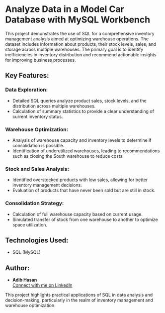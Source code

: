 # Analyze Data in a Model Car Database with MySQL Workbench

This project demonstrates the use of SQL for a comprehensive inventory management analysis aimed at optimizing warehouse operations. The dataset includes information about products, their stock levels, sales, and storage across multiple warehouses. The primary goal is to identify inefficiencies in inventory distribution and recommend actionable insights for improving business processes.

## Key Features:

### Data Exploration:
- Detailed SQL queries analyze product sales, stock levels, and the distribution across multiple warehouses.
- Calculation of summary statistics to provide a clear understanding of current inventory status.

### Warehouse Optimization:
- Analysis of warehouse capacity and inventory levels to determine if consolidation is possible.
- Identification of underutilized warehouses, leading to recommendations such as closing the South warehouse to reduce costs.

### Stock and Sales Analysis:
- Identified overstocked products with low sales, allowing for better inventory management decisions.
- Evaluation of products that have never been sold but are still in stock.

### Consolidation Strategy:
- Calculation of full warehouse capacity based on current usage.
- Simulated transfer of stock from one warehouse to another to optimize space utilization.

## Technologies Used:
- SQL (MySQL)

## Author:
- **Adib Hasan**  
  [Connect with me on LinkedIn](https://www.linkedin.com/in/adib-hasan-19n/)

This project highlights practical applications of SQL in data analysis and decision-making, particularly in the realm of inventory management and warehouse optimization.
